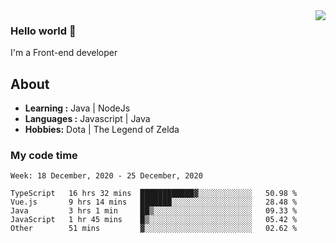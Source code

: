 <img align='right' src="https://github-readme-stats.vercel.app/api?username=jumodada&show_icons=true&theme=vue">

### Hello world 👋

I'm a Front-end developer 
    
## About
-  **Learning :** Java | NodeJs
-  **Languages :** Javascript | Java
-  **Hobbies:** Dota | The Legend of Zelda

### My code time

<!--START_SECTION:waka-->
```text
Week: 18 December, 2020 - 25 December, 2020

TypeScript   16 hrs 32 mins  ████████████▓░░░░░░░░░░░░   50.98 % 
Vue.js       9 hrs 14 mins   ███████░░░░░░░░░░░░░░░░░░   28.48 % 
Java         3 hrs 1 min     ██▒░░░░░░░░░░░░░░░░░░░░░░   09.33 % 
JavaScript   1 hr 45 mins    █▒░░░░░░░░░░░░░░░░░░░░░░░   05.42 % 
Other        51 mins         ▓░░░░░░░░░░░░░░░░░░░░░░░░   02.62 % 
```
<!--END_SECTION:waka-->
